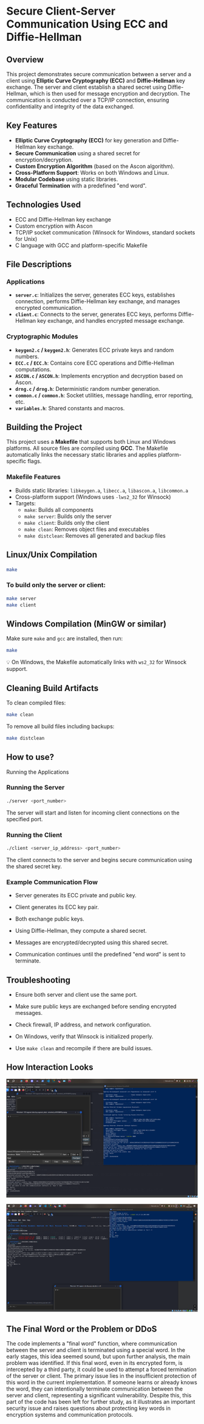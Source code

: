 # Secure Client-Server Communication Using ECC and Diffie-Hellman

## Overview

This project demonstrates secure communication between a server and a client using **Elliptic Curve Cryptography (ECC)** and **Diffie-Hellman** key exchange. The server and client establish a shared secret using Diffie-Hellman, which is then used for message encryption and decryption. The communication is conducted over a TCP/IP connection, ensuring confidentiality and integrity of the data exchanged.

## Key Features

- **Elliptic Curve Cryptography (ECC)** for key generation and Diffie-Hellman key exchange.
- **Secure Communication** using a shared secret for encryption/decryption.
- **Custom Encryption Algorithm** (based on the Ascon algorithm).
- **Cross-Platform Support**: Works on both Windows and Linux.
- **Modular Codebase** using static libraries.
- **Graceful Termination** with a predefined "end word".

## Technologies Used

- ECC and Diffie-Hellman key exchange
- Custom encryption with Ascon
- TCP/IP socket communication (Winsock for Windows, standard sockets for Unix)
- C language with GCC and platform-specific Makefile

## File Descriptions

### Applications

- **`server.c`**: Initializes the server, generates ECC keys, establishes connection, performs Diffie-Hellman key exchange, and manages encrypted communication.
- **`client.c`**: Connects to the server, generates ECC keys, performs Diffie-Hellman key exchange, and handles encrypted message exchange.

### Cryptographic Modules

- **`keygen2.c` / `keygen2.h`**: Generates ECC private keys and random numbers.
- **`ECC.c` / `ECC.h`**: Contains core ECC operations and Diffie-Hellman computations.
- **`ASCON.c` / `ASCON.h`**: Implements encryption and decryption based on Ascon.
- **`drng.c` / `drng.h`**: Deterministic random number generation.
- **`common.c` / `common.h`**: Socket utilities, message handling, error reporting, etc.
- **`variables.h`**: Shared constants and macros.

## Building the Project

This project uses a **Makefile** that supports both Linux and Windows platforms. All source files are compiled using **GCC**. The Makefile automatically links the necessary static libraries and applies platform-specific flags.

### Makefile Features

- Builds static libraries: `libkeygen.a`, `libecc.a`, `libascon.a`, `libcommon.a`
- Cross-platform support (Windows uses `-lws2_32` for Winsock)
- Targets:
  - `make`: Builds all components
  - `make server`: Builds only the server
  - `make client`: Builds only the client
  - `make clean`: Removes object files and executables
  - `make distclean`: Removes all generated and backup files

## Linux/Unix Compilation

```bash
make
```
### To build only the server or client:

```bash
make server
make client
```
## Windows Compilation (MinGW or similar)
Make sure `make` and `gcc` are installed, then run:

```bash
make
```
💡 On Windows, the Makefile automatically links with `ws2_32` for Winsock support.

## Cleaning Build Artifacts

To clean compiled files:

```bash
make clean
```
To remove all build files including backups:

```bash
make distclean
```

## How to use?

Running the Applications

### Running the Server

```bash
./server <port_number>
```
The server will start and listen for incoming client connections on the specified port.

### Running the Client

```bash
./client <server_ip_address> <port_number>
```
The client connects to the server and begins secure communication using the shared secret key.

### Example Communication Flow

- Server generates its ECC private and public key.

- Client generates its ECC key pair.

- Both exchange public keys.

- Using Diffie-Hellman, they compute a shared secret.

- Messages are encrypted/decrypted using this shared secret.

- Communication continues until the predefined "end word" is sent to terminate.

## Troubleshooting

- Ensure both server and client use the same port.

- Make sure public keys are exchanged before sending encrypted messages.

- Check firewall, IP address, and network configuration.

- On Windows, verify that Winsock is initialized properly.

- Use `make clean` and recompile if there are build issues.

## How Interaction Looks

![How Interaction Looks](/images/img1.png)

![How Interaction Looks](/images/img2.png)



## The Final Word or the Problem or DDoS

The code implements a "final word" function, where communication between the server and client is terminated using a special word. In the early stages, this idea seemed sound, but upon further analysis, the main problem was identified. If this final word, even in its encrypted form, is intercepted by a third party, it could be used to attempt a forced termination of the server or client. The primary issue lies in the insufficient protection of this word in the current implementation. If someone learns or already knows the word, they can intentionally terminate communication between the server and client, representing a significant vulnerability. Despite this, this part of the code has been left for further study, as it illustrates an important security issue and raises questions about protecting key words in encryption systems and communication protocols.
